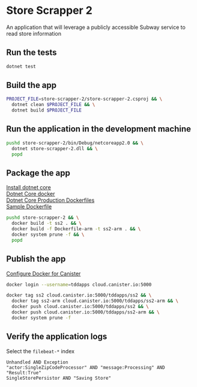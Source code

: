 # Store Scrapper 2  

An application that will leverage a publicly accessible Subway service to read store information  

## Run the tests  

```bash
dotnet test
```

## Build the app  

```bash
PROJECT_FILE=store-scrapper-2/store-scrapper-2.csproj && \
  dotnet clean $PROJECT_FILE && \
  dotnet build $PROJECT_FILE
```

## Run the application in the development machine  

```bash
pushd store-scrapper-2/bin/Debug/netcoreapp2.0 && \
  dotnet store-scrapper-2.dll && \
  popd
```

## Package the app  

[Install dotnet core](https://www.microsoft.com/net/learn/get-started/linuxubuntu)  
[Dotnet Core docker](https://github.com/dotnet/dotnet-docker)  
[Dotnet Core Production Dockerfiles](https://github.com/dotnet/dotnet-docker-samples/tree/master/dotnetapp-prod)  
[Sample Dockerfile](https://github.com/dotnet/dotnet-docker-samples/blob/master/dotnetapp-prod/Dockerfile.arm32)  

```bash
pushd store-scrapper-2 && \
  docker build -t ss2 . && \
  docker build -f Dockerfile-arm -t ss2-arm . && \
  docker system prune -f && \
  popd
```

## Publish the app  

[Configure Docker for Canister](https://canister.freshdesk.com/support/solutions/articles/14000044525-configure-the-docker-cli-for-use-with-canister)

```bash
docker login --username=tddapps cloud.canister.io:5000

docker tag ss2 cloud.canister.io:5000/tddapps/ss2 && \
  docker tag ss2-arm cloud.canister.io:5000/tddapps/ss2-arm && \
  docker push cloud.canister.io:5000/tddapps/ss2 && \
  docker push cloud.canister.io:5000/tddapps/ss2-arm && \
  docker system prune -f
```

## Verify the application logs  

Select the `filebeat-*` index 

```
Unhandled AND Exception
"actor:SingleZipCodeProcessor" AND "message:Processing" AND "Result:True"
SingleStorePersistor AND "Saving Store"
```
